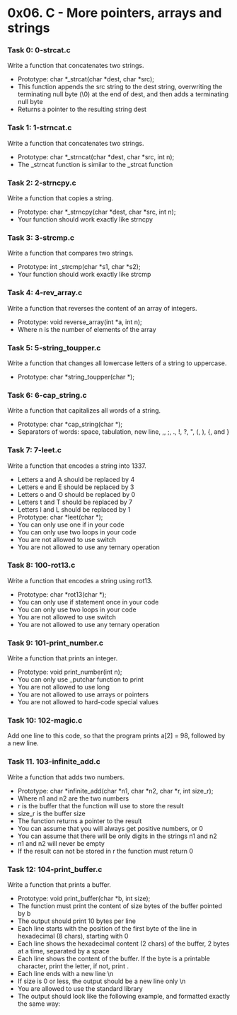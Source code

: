 # 0x06. C - More pointers, arrays and strings

### Task 0: 0-strcat.c
Write a function that concatenates two strings.
* Prototype: char *_strcat(char *dest, char *src);
* This function appends the src string to the dest string, overwriting the terminating null byte (\0) at the end of dest, and then adds a terminating null byte
* Returns a pointer to the resulting string dest

### Task 1: 1-strncat.c
Write a function that concatenates two strings.
* Prototype: char *_strncat(char *dest, char *src, int n);
* The _strncat function is similar to the _strcat function

### Task 2: 2-strncpy.c
Write a function that copies a string.
* Prototype: char *_strncpy(char *dest, char *src, int n);
* Your function should work exactly like strncpy

### Task 3: 3-strcmp.c
Write a function that compares two strings.
* Prototype: int _strcmp(char *s1, char *s2);
* Your function should work exactly like strcmp

### Task 4: 4-rev_array.c
Write a function that reverses the content of an array of integers.
* Prototype: void reverse_array(int *a, int n);
* Where n is the number of elements of the array

### Task 5: 5-string_toupper.c
Write a function that changes all lowercase letters of a string to uppercase.
* Prototype: char *string_toupper(char *);

### Task 6: 6-cap_string.c
Write a function that capitalizes all words of a string.
* Prototype: char *cap_string(char *);
* Separators of words: space, tabulation, new line, ,, ;, ., !, ?, ", (, ), {, and }

### Task 7: 7-leet.c
Write a function that encodes a string into 1337.
* Letters a and A should be replaced by 4
* Letters e and E should be replaced by 3
* Letters o and O should be replaced by 0
* Letters t and T should be replaced by 7
* Letters l and L should be replaced by 1
* Prototype: char *leet(char *);
* You can only use one if in your code
* You can only use two loops in your code
* You are not allowed to use switch
* You are not allowed to use any ternary operation

### Task 8: 100-rot13.c
Write a function that encodes a string using rot13.
* Prototype: char *rot13(char *);
* You can only use if statement once in your code
* You can only use two loops in your code
* You are not allowed to use switch
* You are not allowed to use any ternary operation

### Task 9: 101-print_number.c
Write a function that prints an integer.
* Prototype: void print_number(int n);
* You can only use _putchar function to print
* You are not allowed to use long
* You are not allowed to use arrays or pointers
* You are not allowed to hard-code special values

### Task 10: 102-magic.c
Add one line to this code, so that the program prints a[2] = 98, followed by a new line.

### Task 11. 103-infinite_add.c
Write a function that adds two numbers.
* Prototype: char *infinite_add(char *n1, char *n2, char *r, int size_r);
* Where n1 and n2 are the two numbers
* r is the buffer that the function will use to store the result
* size_r is the buffer size
* The function returns a pointer to the result
* You can assume that you will always get positive numbers, or 0
* You can assume that there will be only digits in the strings n1 and n2
* n1 and n2 will never be empty
* If the result can not be stored in r the function must return 0

### Task 12: 104-print_buffer.c
Write a function that prints a buffer.
* Prototype: void print_buffer(char *b, int size);
* The function must print the content of size bytes of the buffer pointed by b
* The output should print 10 bytes per line
* Each line starts with the position of the first byte of the line in hexadecimal (8 chars), starting with 0
* Each line shows the hexadecimal content (2 chars) of the buffer, 2 bytes at a time, separated by a space
* Each line shows the content of the buffer. If the byte is a printable character, print the letter, if not, print .
* Each line ends with a new line \n
* If size is 0 or less, the output should be a new line only \n
* You are allowed to use the standard library
* The output should look like the following example, and formatted exactly the same way:
